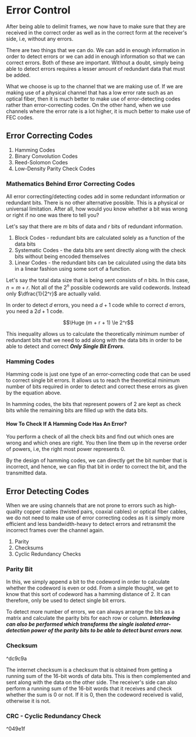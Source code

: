 # Error Control

After being able to delimit frames, we now have to make sure that they are received in the correct order as well as in the correct form at the receiver's side, i.e, without any errors.

There are two things that we can do. We can add in enough information in order to detect errors or we can add in enough information so that we can correct errors. Both of these are important. Without a doubt, simply being able to detect errors requires a lesser amount of redundant data that must be added.

What we choose is up to the channel that we are making use of. If we are making use of a physical channel that has a low error rate such as an optical fiber, then it is much better to make use of error-detecting codes rather than error-correcting codes. On the other hand, when we use channels where the error rate is a lot higher, it is much better to make use of FEC codes. 

## Error Correcting Codes

1. Hamming Codes
2. Binary Convolution Codes
3. Reed-Solomon Codes
4. Low-Density Parity Check Codes

### Mathematics Behind Error Correcting Codes

All error correcting/detecting codes add in some redundant information or redundant bits. There is no other alternative possible. This is a physical or universal limitation. After all, how would you know whether a bit was wrong or right if no one was there to tell you?

Let's say that there are $m$ bits of data and $r$ bits of redundant information. 

1. Block Codes - redundant bits are calculated solely as a function of the data bits
2. Systematic Codes - the data bits are sent directly along with the check bits without being encoded themselves
3. Linear Codes - the redundant bits can be calculated using the data bits in a linear fashion using some sort of a function.

Let's say the total data size that is being sent consists of $n$ bits. In this case, $n = m + r$. Not all of the $2^n$ possible codewords are valid codewords. Instead only $\dfrac{1}{2^r}$ are actually valid.

In order to detect $d$ errors, you need a $d + 1$ code while to correct $d$ errors, you need a $2d + 1$ code.

$$\Huge (m + r + 1) \le 2^r$$

This inequality allows us to calculate the theoretically minimum number of redundant bits that we need to add along with the data bits in order to be able to detect and correct ***Only Single Bit Errors***.

### Hamming Codes

Hamming code is just one type of an error-correcting code that can be used to correct single bit errors. It allows us to reach the theoretical minimum number of bits required in order to detect and correct these errors as given by the equation above.

In hamming codes, the bits that represent powers of 2 are kept as check bits while the remaining bits are filled up with the data bits.

#### How To Check If A Hamming Code Has An Error?

You perform a check of all the check bits and find out which ones are wrong and which ones are right. You then line them up in the reverse order of powers, i.e, the right most power represents 0.

By the design of hamming codes, we can directly get the bit number that is incorrect, and hence, we can flip that bit in order to correct the bit, and the transmitted data.

## Error Detecting Codes

When we are using channels that are not prone to errors such as high-quality copper cables (twisted pairs, coaxial cables) or optical fiber cables, we do not need to make use of error correcting codes as it is simply more efficient and less bandwidth-heavy to detect errors and retransmit the incorrect frames over the channel again.

1. Parity
2. Checksums
3. Cyclic Redundancy Checks

### Parity Bit

In this, we simply append a bit to the codeword in order to calculate whether the codeword is even or odd. From a simple thought, we get to know that this sort of codeword has a hamming distance of 2. It can therefore, only be used to detect single bit errors. 

To detect more number of errors, we can always arrange the bits as a matrix and calculate the parity bits for each row or column. ***Interleaving can also be performed which transforms the single isolated error-detection power of the parity bits to be able to detect burst errors now.***

### Checksum

^dc9c9a

The internet checksum is a checksum that is obtained from getting a running sum of the 16-bit words of data bits. This is then complemented and sent along with the data on the other side. The receiver's side can also perform a running sum of the 16-bit words that it receives and check whether the sum is 0 or not. If it is 0, then the codeword received is valid, otherwise it is not.

### CRC - Cyclic Redundancy Check

^049e1f


